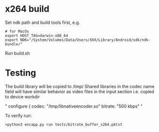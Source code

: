 # x264 build
Set ndk path and build tools first, e.g.
```
# for MacOs
export HOST_TAG=darwin-x86_64
export NDK="/System/Volumes/Data/Users/XXX/Library/Android/sdk/ndk-bundle/"
```

Run build.sh

# Testing
The build library will be copied to /tmp/
Shared libraries in the codec name field will have similar behavior
as video files in the input section i.e. copied to device workdir

"
    configure {
        codec: "/tmp/libnativeencoder.so"
        bitrate: "500 kbps"
"

To verify run:
```
>python3 encapp.py run tests/bitrate_buffer_x264.pbtxt
```
